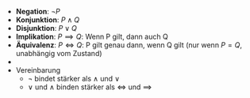 - **Negation**: $\neg P$
- **Konjunktion**: $P \land Q$
- **Disjunktion**: $P \lor Q$
- **Implikation**: $P \implies Q$: Wenn P gilt, dann auch Q
- **Äquivalenz**: $P \iff Q$: P gilt genau dann, wenn Q gilt (nur wenn $P=Q$, unabhängig vom Zustand)
-
- Vereinbarung
	- $\neg$ bindet stärker als $\land$ und $\lor$
	- $\lor$ und $\land$ binden stärker als $\iff$ und $\implies$